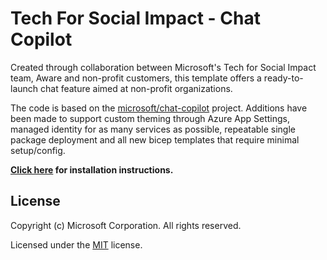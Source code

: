 # Tech For Social Impact - Chat Copilot

Created through collaboration between Microsoft's Tech for Social Impact team, Aware and non-profit customers, this template offers a ready-to-launch chat feature aimed at non-profit organizations.

The code is based on the [microsoft/chat-copilot](https://github.com/microsoft/chat-copilot) project. Additions have been made to support custom theming through Azure App Settings, managed identity for as many services as possible, repeatable single package deployment and all new bicep templates that require minimal setup/config.


**[Click here](./docs/AWARE-SETUP.md) for installation instructions.**
<br/>


## License

Copyright (c) Microsoft Corporation. All rights reserved.

Licensed under the [MIT](LICENSE) license.
